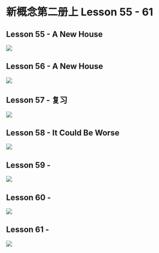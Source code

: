 # 新概念第二册上 Lesson 55 - 61

## Lesson 55 - A New House

<img src="lesson/Lesson-55.png">

## Lesson 56 - A New House

<img src="lesson/Lesson-56.png">

## Lesson 57 - 复习

<img src="lesson/Lesson-57.png">

## Lesson 58 - It Could Be Worse

<img src="lesson/Lesson-58.png">

## Lesson 59 - 

<img src="lesson/Lesson-59.png">

## Lesson 60 - 

<img src="lesson/Lesson-60.png">

## Lesson 61 - 

<img src="lesson/Lesson-61.png">